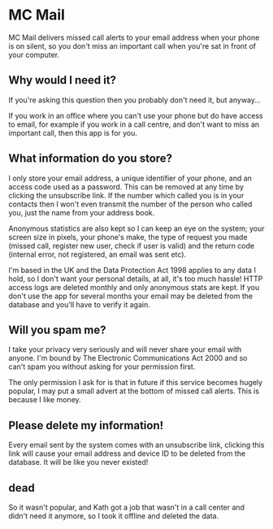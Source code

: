 # MC Mail

MC Mail delivers missed call alerts to your email address when your phone is
on silent, so you don't miss an important call when you're sat in front of
your computer.

## Why would I need it?

If you're asking this question then you probably don't need it, but anyway...

If you work in an office where you can't use your phone but do have access
to email, for example if you work in a call centre, and don't want to miss an
important call, then this app is for you.

## What information do you store?

I only store your email address, a unique identifier of your phone, and an
access code used as a password. This can be removed at any time by clicking
the unsubscribe link. If the number which called you is in your contacts then
I won't even transmit the number of the person who called you, just the name
from your address book.

Anonymous statistics are also kept so I can keep an eye on the system; your
screen size in pixels, your phone's make, the type of request you made (missed
call, register new user, check if user is valid) and the return code (internal
error, not registered, an email was sent etc).

I'm based in the UK and the Data Protection Act 1998 applies to any data I
hold, so I don't want your personal details, at all, it's too much hassle!
HTTP access logs are deleted monthly and only anonymous stats are kept. If you
don't use the app for several months your email may be deleted from the
database and you'll have to verify it again.

## Will you spam me?

I take your privacy very seriously and will never share your email with anyone.
I'm bound by The Electronic Communications Act 2000 and so can't spam you
without asking for your permission first.

The only permission I ask for is that in future if this service becomes hugely
popular, I may put a small advert at the bottom of missed call alerts. This is
because I like money.

## Please delete my information!

Every email sent by the system comes with an unsubscribe link, clicking this
link will cause your email address and device ID to be deleted from the
database. It will be like you never existed!


## dead

So it wasn't popular, and Kath got a job that wasn't in a call center and
didn't need it anymore, so I took it offline and deleted the data.